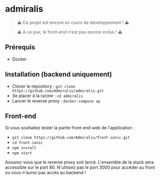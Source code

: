 # admiralis

>⚠️ Ce projet est encore en cours de développement ! ⚠️

>⚠️ A ce jour, le front-end n'est pas encore inclus ! ⚠️

## Prérequis

- Docker

## Installation (backend uniquement)

- Cloner le répository : `git clone https://github.com/Admiralis/admiralis.git`
- Se placer à la racine : `cd admiralis`
- Lancer le reverse proxy : `docker-compose up`

## Front-end

Si vous souhaitez tester la partie front-end web de l'application : 
- `git clone https://github.com/Admiralis/front-ionic.git`
- `cd front-ionic`
- `npm install`
- `npm start`

Assurez-vous que le reverse proxy soit lancé.
L'ensemble de la stack sera accessible sur le port 80.
N'utilisez pas le port 3000 pour accéder au front ou vous n'aurez pas accès au backend !
